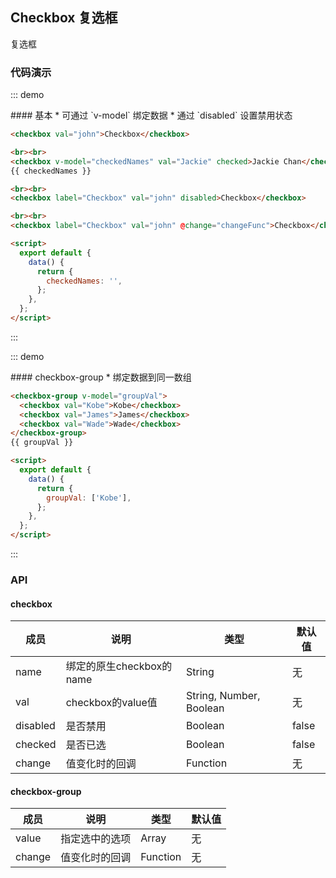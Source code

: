 ## Checkbox 复选框

复选框

### 代码演示

::: demo
<summary>
  #### 基本
  * 可通过 `v-model` 绑定数据
  * 通过 `disabled` 设置禁用状态
</summary>

```html
<checkbox val="john">Checkbox</checkbox>

<br><br>
<checkbox v-model="checkedNames" val="Jackie" checked>Jackie Chan</checkbox>
{{ checkedNames }}

<br><br>
<checkbox label="Checkbox" val="john" disabled>Checkbox</checkbox>

<br><br>
<checkbox label="Checkbox" val="john" @change="changeFunc">Checkbox</checkbox>

<script>
  export default {
    data() {
      return {
        checkedNames: '',
      };
    },
  };
</script>

```
:::

::: demo
<summary>
  #### checkbox-group
  * 绑定数据到同一数组
</summary>

```html
<checkbox-group v-model="groupVal">
  <checkbox val="Kobe">Kobe</checkbox>
  <checkbox val="James">James</checkbox>
  <checkbox val="Wade">Wade</checkbox>
</checkbox-group>
{{ groupVal }}

<script>
  export default {
    data() {
      return {
        groupVal: ['Kobe'],
      };
    },
  };
</script>
```
:::

### API

#### checkbox

| 成员        | 说明           | 类型               | 默认值       |
|------------|----------------|--------------------|--------------|
| name    | 绑定的原生checkbox的name  | String | 无    |
| val | checkbox的value值 | String, Number, Boolean | 无 |
| disabled | 是否禁用 | Boolean | false   |
| checked | 是否已选  | Boolean | false   |
| change | 值变化时的回调  | Function | 无   |

#### checkbox-group

| 成员        | 说明           | 类型               | 默认值       |
|------------|----------------|-------------------|--------------|
| value | 指定选中的选项  | Array | 无   |
| change | 值变化时的回调  | Function | 无   |

<script>
export default {
  data() {
    return {
      checkedNames: '',
      groupVal: ['Kobe'],
    };
  },
  watch: {
    checked(val) {
      console.log(val);
    }
  },
  methods: {
    changeFunc(p) {
      console.log(p);
    },
  },
};
</script>
